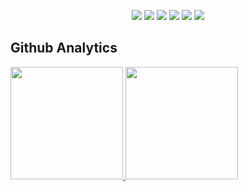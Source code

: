 
<p align="center">
<a href="https://codepen.io/fanomez4ntsoa"><img src="https://img.shields.io/badge/-@voary-1769FF?style=flat&logo=Codepen&logoColor=white"></a>
<a href="https://linkedin.com/in/voary-fanomezantsoa-randrianarison"><img src="https://img.shields.io/badge/-Voary%20fanomezantsoa-0077B5?style=flat&logo=Linkedin&logoColor=white"/></a>
<a href="mailto:voary.fanomezantsoa@gmail.com"><img src="https://img.shields.io/badge/-voary.fanomezantsoa@gmail.com-D14836?style=flat&logo=Gmail&logoColor=white"/></a>
<a href="https://join.skype.com/invite/EazuPFojQZLn"><img src="https://img.shields.io/badge/-Voary-00Aff0?style=flat&logo=skype&logoColor=white"/></a>
<a href="https://instagram.com/__voaryy"><img src="https://img.shields.io/badge/-@__voaryy-E4405F?style=flat&logo=Instagram&logoColor=white"/></a>
<a href="https://t.me/voaryFanomezantsoa"><img src="https://img.shields.io/badge/-@voary_Fanomezantsoa-3390ec?style=flat&logo=telegram&logoColor=white"/></a>
</p>

## Github Analytics
<p align="left">
<a href="https://github.com/Fanomez4ntsoa">
  <img height="180em" src="https://github-readme-stats.vercel.app/api?username=fanomez4ntsoa&show_icons=true&theme=algolia"/>
  <img height="180em" src="https://github-readme-stats.vercel.app/api/top-langs/?username=fanomez4ntsoa&layout=compact&theme=algolia"/>
</a>
</p>



